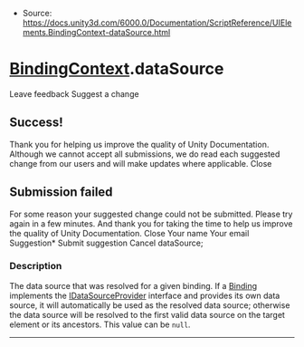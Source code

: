 * Source: https://docs.unity3d.com/6000.0/Documentation/ScriptReference/UIElements.BindingContext-dataSource.html

#  [BindingContext](https://docs.unity3d.com/6000.0/Documentation/ScriptReference/UIElements.BindingContext.html).dataSource
Leave feedback
Suggest a change
## Success!
Thank you for helping us improve the quality of Unity Documentation. Although we cannot accept all submissions, we do read each suggested change from our users and will make updates where applicable.
Close
## Submission failed
For some reason your suggested change could not be submitted. Please <a>try again</a> in a few minutes. And thank you for taking the time to help us improve the quality of Unity Documentation.
Close
Your name Your email Suggestion* Submit suggestion
Cancel
dataSource; 
### Description
The data source that was resolved for a given binding. 
If a [Binding](https://docs.unity3d.com/6000.0/Documentation/ScriptReference/UIElements.Binding.html) implements the [IDataSourceProvider](https://docs.unity3d.com/6000.0/Documentation/ScriptReference/UIElements.IDataSourceProvider.html) interface and provides its own data source, it will automatically be used as the resolved data source; otherwise the data source will be resolved to the first valid data source on the target element or its ancestors. This value can be `null`. 
* * *
